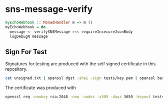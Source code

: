 # sns-message-verify

```hs
myEchoWebhook :: MonadHandler m => m ()
myEchoWebhook = do
  message <- verifySNSMessage =<< requireInsecureJsonBody
  logDebugN message
```

## Sign For Test

Signatures for testing are produced with the self signed certificate in this
repository.

```sh
cat unsigned.txt | openssl dgst -sha1 -sign tests/key.pem | openssl base64
```

The certificate was produced with

```sh
openssl req -newkey rsa:2048 -new -nodes -x509 -days 3650 -keyout tests/key.pem -out tests/cert.pem
```
